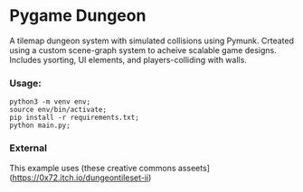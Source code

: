 # Pygame Dungeon


A tilemap dungeon system with simulated collisions using Pymunk. Crteated using a custom scene-graph system to acheive scalable game designs. Includes ysorting, UI elements, and players-colliding with walls.

### Usage:
```
python3 -m venv env;
source env/bin/activate;
pip install -r requirements.txt;
python main.py;
```


### External
This example uses (these creative commons asseets](https://0x72.itch.io/dungeontileset-ii)
